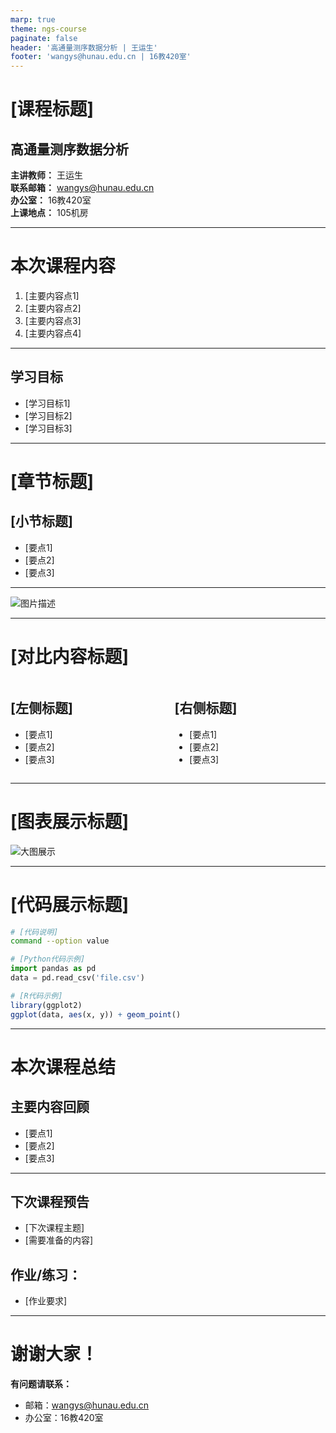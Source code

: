 ```yaml
---
marp: true
theme: ngs-course
paginate: false
header: '高通量测序数据分析 | 王运生'
footer: 'wangys@hunau.edu.cn | 16教420室'
---
```


<!-- 
课程幻灯片模板
课程名称：高通量测序数据分析
主讲教师：王运生
联系邮箱：wangys@hunau.edu.cn
办公室：16教420室
上课地点：105机房
-->

<!-- _class: title -->
# [课程标题]
## 高通量测序数据分析

**主讲教师：** 王运生  
**联系邮箱：** wangys@hunau.edu.cn  
**办公室：** 16教420室  
**上课地点：** 105机房  

---

<!-- _class: toc -->
# 本次课程内容

1. [主要内容点1]
2. [主要内容点2]
3. [主要内容点3]
4. [主要内容点4]

---

## 学习目标
- [学习目标1]
- [学习目标2]
- [学习目标3]

---

<!-- _class: content -->
# [章节标题]

## [小节标题]

- [要点1]
- [要点2]
- [要点3]

---
<!-- _class: image -->
![图片描述](../assets/images/[图片文件名].svg)

---

<!-- _class: multi-column -->
# [对比内容标题]

<div class="columns">
<div class="column">

## [左侧标题]
- [要点1]
- [要点2]
- [要点3]

</div>
<div class="column">

## [右侧标题]
- [要点1]
- [要点2]
- [要点3]

</div>
</div>

---

<!-- _class: image -->
# [图表展示标题]

![大图展示](../assets/images/[大图文件名].svg)

---

<!-- _class: code -->
# [代码展示标题]

```bash
# [代码说明]
command --option value
```

```python
# [Python代码示例]
import pandas as pd
data = pd.read_csv('file.csv')
```

```r
# [R代码示例]
library(ggplot2)
ggplot(data, aes(x, y)) + geom_point()
```

---

<!-- _class: summary -->
# 本次课程总结

## 主要内容回顾
- [要点1]
- [要点2]
- [要点3]

---

## 下次课程预告
- [下次课程主题]
- [需要准备的内容]

## **作业/练习：**
- [作业要求]

---

<!-- _class: end -->
# 谢谢大家！

**有问题请联系：**
- 邮箱：wangys@hunau.edu.cn
- 办公室：16教420室
